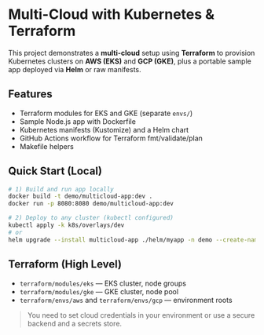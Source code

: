 # Multi-Cloud with Kubernetes & Terraform

This project demonstrates a **multi-cloud** setup using **Terraform** to provision Kubernetes clusters on **AWS (EKS)** and **GCP (GKE)**, plus a portable sample app deployed via **Helm** or raw manifests.

## Features
- Terraform modules for EKS and GKE (separate `envs/`)
- Sample Node.js app with Dockerfile
- Kubernetes manifests (Kustomize) and a Helm chart
- GitHub Actions workflow for Terraform fmt/validate/plan
- Makefile helpers

## Quick Start (Local)
```bash
# 1) Build and run app locally
docker build -t demo/multicloud-app:dev .
docker run -p 8080:8080 demo/multicloud-app:dev

# 2) Deploy to any cluster (kubectl configured)
kubectl apply -k k8s/overlays/dev
# or
helm upgrade --install multicloud-app ./helm/myapp -n demo --create-namespace
```

## Terraform (High Level)
- `terraform/modules/eks` — EKS cluster, node groups
- `terraform/modules/gke` — GKE cluster, node pool
- `terraform/envs/aws` and `terraform/envs/gcp` — environment roots

> You need to set cloud credentials in your environment or use a secure backend and a secrets store.
